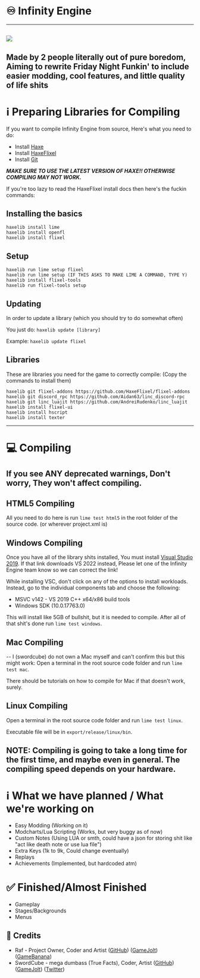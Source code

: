 # ♾️ Infinity Engine
-----
![](https://media.discordapp.net/attachments/782707705792954388/931918337989029948/Untitled108_20220115083034.png)
-----
Made by 2 people literally out of pure boredom, Aiming to rewrite Friday Night Funkin' to include
easier modding, cool features, and little quality of life shits
-----
# ℹ️ Preparing Libraries for Compiling
If you want to compile Infinity Engine from source, Here's what you need to do:

- Install [Haxe](https://haxe.org/download/)
- Install [HaxeFlixel](https://haxeflixel.com/documentation/install-haxeflixel/)
- Install [Git](https://git-scm.com/)

***MAKE SURE TO USE THE LATEST VERSION OF HAXE!! OTHERWISE COMPILING MAY NOT WORK.***

If you're too lazy to read the HaxeFlixel install docs then here's the fuckin commands:

**Installing the basics**
--
```
haxelib install lime
haxelib install openfl
haxelib install flixel
```

**Setup**
--
```
haxelib run lime setup flixel
haxelib run lime setup (IF THIS ASKS TO MAKE LIME A COMMAND, TYPE Y)
haxelib install flixel-tools
haxelib run flixel-tools setup
```

**Updating**
--
In order to update a library (which you should try to do somewhat often)

You just do:
`haxelib update [library]`

Example:
`haxelib update flixel`

**Libraries**
--
These are libraries you need for the game to correctly compile:
(Copy the commands to install them)

```
haxelib git flixel-addons https://github.com/HaxeFlixel/flixel-addons
haxelib git discord_rpc https://github.com/Aidan63/linc_discord-rpc
haxelib git linc_luajit https://github.com/AndreiRudenko/linc_luajit
haxelib install flixel-ui
haxelib install hscript
haxelib install texter
```

-----
# 💻 Compiling
**If you see ANY deprecated warnings, Don't worry, They won't affect compiling.**
--
## HTML5 Compiling
All you need to do here is run `lime test html5` in the root folder of the source code. (or wherever project.xml is)

## Windows Compiling
Once you have all of the library shits installed, You must install [Visual Studio 2019](https://visualstudio.microsoft.com/thank-you-downloading-visual-studio/?sku=community&rel=16&utm_medium=microsoft&utm_source=docs.microsoft.com&utm_campaign=download+from+relnotes&utm_content=vs2019ga+button).
If that link downloads VS 2022 instead, Please let one of the Infinity Engine team know so we can correct the link!

While installing VSC, don't click on any of the options to install workloads. Instead, go to the individual components tab and choose the following:

- MSVC v142 - VS 2019 C++ x64/x86 build tools
- Windows SDK (10.0.17763.0)

This will install like 5GB of bullshit, but it is needed to compile.
After all of that shit's done run `lime test windows`.

## Mac Compiling
--
I (swordcube) do not own a Mac myself and can't confirm this but this might work:
Open a terminal in the root source code folder and run `lime test mac`.

There should be tutorials on how to compile for Mac if that doesn't work, surely.

## Linux Compiling
Open a terminal in the root source code folder and run `lime test linux`.

Executable file will be in `export/release/linux/bin`.

**NOTE:** Compiling is going to take a long time for the first time, and maybe even in general.
The compiling speed depends on your hardware.
-----
# ℹ️ What we have planned / What we're working on
- Easy Modding (Working on it)
- Modcharts/Lua Scripting (Works, but very buggy as of now)
- Custom Notes (Using LUA or smth, could have a json for storing shit like "act like death note or use lua file")
- Extra Keys (1k to 9k, Could change eventually)
- Replays
- Achievements (Implemented, but hardcoded atm)

# ✅ Finished/Almost Finished
- Gameplay
- Stages/Backgrounds
- Menus

## 📖 Credits
- Raf - Project Owner, Coder and Artist ([GitHub](https://github.com/RafaelGiacom)) ([GameJolt](https://gamejolt.com/@RafaelGiacom)) ([GameBanana](https://gamebanana.com/members/1739332))
- SwordCube - mega dumbass (True Facts), Coder, Artist ([GitHub](https://github.com/swordcube)) ([GameJolt](https://gamejolt.com/@swordcube)) ([Twitter](https://twitter.com/swordcube))
